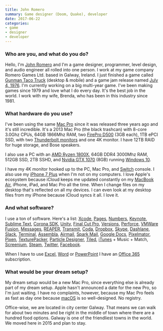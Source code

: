 ```yaml
---
title: John Romero
summary: Game designer (Doom, Quake), developer
date: 2017-06-22
categories:
- game
- designer
- developer
---
```


### Who are you, and what do you do?

Hello, I'm [John Romero](http://rome.ro/ "John's website.") and I'm a game designer, programmer, level design, and audio engineer all rolled into one person. I work at my game company Romero Games Ltd. based in Galway, Ireland. I just finished a game called [Gunman Taco Truck][gunman-taco-truck] (desktop & mobile) and a game jam release named [July 4, 1976][july-4-1976]. I'm currently working on a big multi-year game. I've been making games since 1979 and love what I do every day. It's the best job in the world. I work with my wife, Brenda, who has been in this industry since 1981.

### What hardware do you use?

I've been using the same [Mac Pro][mac-pro] since it was released three years ago and it's still incredible. It's a 2013 Mac Pro (the black trashcan) with 8-core 3.0Ghz CPUs, 64GB 1866Mhz RAM, two [FirePro D500][firepro-d500] (3GB each), 1TB ePCI SSD, with two [Thunderbolt monitors][thunderbolt-display] and one 4K monitor. I have 12TB RAID for huge storage, and Bose speakers. 

I also use a PC with an [AMD Ryzen 1800X][ryzen-7-1800x], 64GB DDR4 3000Mhz RAM, 512GB SSD, 2TB SSHD, and [Nvidia GTX 1070][geforce-gtx-1070] (8GB) running [Windows 10][windows-10].

I have my 4K monitor hooked up to the PC, Mac Pro, and [Switch][switch.2] console. I also use my [iPhone 7 Plus][iphone-7-plus] when I'm not on my computers. I love Apple's ecosystem because iCloud keeps me updated constantly on my [MacBook Air][macbook-air], iPhone, iPad, and Mac Pro all the time. When I change files on my desktop that's reflected on all my devices. I can even look at my desktop files from my iPhone because iCloud syncs it all. I love it.

### And what software?

I use a ton of software. Here's a list: [Xcode][], [Pages][], [Numbers][], [Keynote][], [Sublime Text][sublime-text], [Corona SDK][corona], [Unity][], [Final Cut Pro][final-cut-pro], [Versions][], [Perforce][], [VMWare Fusion][vmware-fusion], [Messages][], [REAPER][reaper], [Transmit][], [Coda][], [Dropbox][], [Skype][], [Dashlane][], [Slack][], [Terminal][], [Assembla][], [Airmail][airmail], [Spark Mail][spark.2], [Google Docs][google-docs], [Pixelmator][], [Pixen][], [TexturePacker][], [Particle Designer][particle-designer], [Tiled][], [iTunes][] + Music + Match, [Screenium][], [Steam][], [Twitter][], [Facebook][].

When I have to use [Excel][], [Word][] or [PowerPoint][] I have an [Office 365][office-365] subscription. 

### What would be your dream setup?

My dream setup would be a new Mac Pro, since everything else is already part of my dream setup. Apple hasn't announced a date for the new Pro, so I'm just waiting. I have no complaints, however, because my Mac Pro feels as fast as day one because [macOS][] is so well-designed. No registry.

Office-wise, we are located in city center Galway. That means we can walk for about two minutes and be right in the middle of town where there are a hundred food options. Galway is one of the friendliest towns in the world. We moved here in 2015 and plan to stay.

[airmail]: http://airmailapp.com/ "A mail client for the Mac."
[assembla]: https://www.assembla.com/ "A code and task management service."
[coda]: https://panic.com/coda/ "A single-window HTML/web tool for the Mac."
[corona]: http://web.archive.org/web/20170608164619/https://coronalabs.com/corona-sdk/ "A cross-platform mobile app SDK."
[dashlane]: https://www.dashlane.com/ "A password management system."
[dropbox]: https://www.dropbox.com/ "Online syncing and storage."
[excel]: https://products.office.com/en-us/excel "A spreadsheet application."
[facebook]: https://www.facebook.com/ "A social networking site."
[final-cut-pro]: https://en.wikipedia.org/wiki/Final_Cut_Pro "A nonlinear video editor."
[firepro-d500]: http://web.archive.org/web/20181009144155/https://www.amd.com/en-us/solutions/professional/partner/apple "A graphics card."
[geforce-gtx-1070]: https://www.nvidia.com/en-us/geforce/products/10series/geforce-gtx-1070/ "A graphics card."
[google-docs]: https://en.wikipedia.org/wiki/Google_Docs "A web-based office suite."
[gunman-taco-truck]: http://www.gunmantacotruck.com/ "A rogue-like video game."
[iphone-7-plus]: https://en.wikipedia.org/wiki/IPhone_7 "A 5.5 inch iOS smartphone."
[itunes]: https://www.apple.com/itunes/ "A jukebox application and online store."
[july-4-1976]: https://rome.ro/july-4-1976 "A first person adventure game."
[keynote]: https://www.apple.com/keynote/ "Presentation software for the Mac."
[mac-pro]: https://www.apple.com/mac-pro/ "The Intel-based Mac tower computer."
[macbook-air]: https://www.apple.com/macbook-air/ "A very thin laptop."
[macos]: https://en.wikipedia.org/wiki/MacOS "An operating system for Mac hardware."
[messages]: https://en.wikipedia.org/wiki/Messages_(application) "A chat client for Mac."
[numbers]: https://www.apple.com/numbers/ "A spreadsheet application for the Mac."
[office-365]: https://en.wikipedia.org/wiki/Office_365 "A hosted office suite."
[pages]: https://www.apple.com/pages/ "A Mac word processor and layout tool from Apple."
[particle-designer]: https://71squared.com/particledesigner "Particle simulation software for macOS."
[perforce]: https://www.perforce.com/ "A software configuration and deploy suite."
[pixelmator]: https://www.pixelmator.com/mac/ "An image editor for the Mac."
[pixen]: https://github.com/philippec/pixen/ "A pixel art editor for the Mac."
[powerpoint]: https://products.office.com/en-us/powerpoint "Presentation software."
[reaper]: https://www.reaper.fm/ "A software digital audio workstation."
[ryzen-7-1800x]: https://www.amd.com/en/products/cpu/amd-ryzen-7-1800x "A computer CPU."
[screenium]: https://www.syniumsoftware.com/screenium "Screen recording software for macOS."
[skype]: https://www.skype.com/en/ "Voice and video chat software."
[slack]: https://slack.com/ "A collaboration service."
[spark.2]: https://sparkmailapp.com "A Mac email client."
[steam]: https://store.steampowered.com/ "A digital game distribution service."
[sublime-text]: http://www.sublimetext.com/ "A coder's text editor."
[switch.2]: https://www.nintendo.com/switch/ "A gaming console."
[terminal]: https://en.wikipedia.org/wiki/Terminal_(OS_X) "A console application included with Mac OS X."
[texturepacker]: https://www.codeandweb.com/texturepacker "A developer tool for building game sprite sheets."
[thunderbolt-display]: https://www.apple.com/displays/ "A Thunderbolt-powered monitor."
[tiled]: https://thorbjorn.itch.io/tiled "A 2D map editor."
[transmit]: https://panic.com/transmit/ "An FTP/SFTP client for the Mac."
[twitter]: https://twitter.com/ "An online micro-blogging platform."
[unity]: https://unity3d.com/unity/ "A cross-platform game development tool."
[versions]: https://versionsapp.com/ "A Subversion client for the Mac."
[vmware-fusion]: http://web.archive.org/web/20221223060906/https://www.vmware.com/products/fusion.html "A PC emulator for the Mac."
[windows-10]: https://en.wikipedia.org/wiki/Windows_10 "An operating system."
[word]: https://products.office.com/en-us/word "A document editor."
[xcode]: https://en.wikipedia.org/wiki/Xcode "An IDE for Mac developers."
